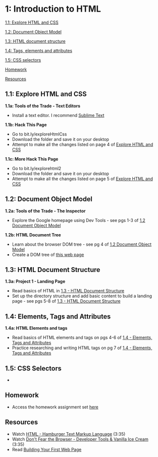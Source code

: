 1: Introduction to HTML
=========================
[1.1: Explore HTML and CSS](#11-explore)

[1.2: Document Object Model](#12-document-object)

[1.3: HTML document structure](#13-html-document-structure)

[1.4: Tags, elements and attributes](#14-elements)

[1.5: CSS selectors](#15-css-selectors)

[Homework](#homework)

[Resources](#resources)


<a id="11-explore">1.1: Explore HTML and CSS</a>
---------------------

**1.1a: Tools of the Trade - Text Editors** 

+ Install a text editor. I recommend [Sublime Text](http://www.sublimetext.com/)

**1.1b: Hack This Page**

+ Go to bit.ly/exploreHtmlCss
+ Download the folder and save it on your desktop
+ Attempt to make all the changes listed on page 4 of [Explore HTML and CSS](https://docs.google.com/presentation/d/1VZ8-_vjXeNGnQk3fhnuoX1mDof13Z6u634LaiZgpJ0Y/edit?usp=sharing)

**1.1c: More Hack This Page**

+ Go to bit.ly/explorehtml2
+ Download the folder and save it on your desktop
+ Attempt to make all the changes listed on page 5 of [Explore HTML and CSS](https://docs.google.com/presentation/d/1VZ8-_vjXeNGnQk3fhnuoX1mDof13Z6u634LaiZgpJ0Y/edit?usp=sharing)


<a id="12-document-object">1.2: Document Object Model</a>
---------------------

**1.2a: Tools of the Trade - The Inspector** 

+ Explore the Google homepage using Dev Tools - see pgs 1-3 of [1.2 Document Object Model](https://docs.google.com/presentation/d/13H8RAfpo8VEGlqsJv8ztTcFMAkc9b3nZ7DMGYgUn3l8/edit?usp=sharing)

**1.2b: HTML Document Tree** 

+ Learn about the browser DOM tree - see pg 4 of [1.2 Document Object Model](https://docs.google.com/presentation/d/13H8RAfpo8VEGlqsJv8ztTcFMAkc9b3nZ7DMGYgUn3l8/edit?usp=sharing)
+ Create a DOM tree of [this web page](http://addasimpletree.neocities.org/)


<a id="13-html-document-structure">1.3: HTML Document Structure</a>
---------------------

**1.3a: Project 1 - Landing Page** 

+ Read basics of HTML in [1.3 - HTML Document Structure](https://docs.google.com/presentation/d/1zZWMbWyqmbUJ_piOF9IqCDGo8vbOkNztOXrUOw9InWQ/edit?usp=sharing)
+ Set up the directory structure and add basic content to build a landing page - see pgs 5-8 of [1.3 - HTML Document Structure](https://docs.google.com/presentation/d/1zZWMbWyqmbUJ_piOF9IqCDGo8vbOkNztOXrUOw9InWQ/edit?usp=sharing)

<a id="14-elements">1.4: Elements, Tags and Attributes</a>
---------------------

**1.4a: HTML Elements and tags** 

+ Read basics of HTML elements and tags on pgs 4-6 of [1.4 - Elements, Tags and Attributes](https://docs.google.com/presentation/d/1rNTJ2Et0ppxHZo9cpTeAf2PUuCwa23m_tuRh2CoT3Ao/edit?usp=sharing)
+ Practice researching and writing HTML tags on pg 7 of [1.4 - Elements, Tags and Attributes](https://docs.google.com/presentation/d/1rNTJ2Et0ppxHZo9cpTeAf2PUuCwa23m_tuRh2CoT3Ao/edit?usp=sharing)

<a id="#15-css-selectors">1.5: CSS Selectors</a>
---------------------
+ 


<a id="homework">Homework</a>
-----------------------------

+ Access the homework assignment set [here](https://docs.google.com/document/d/1kAfpLMqUAr0z9EAJgfkNhIPwEyY77564NJzthpPe0J4/edit?usp=sharing)

<a id="resources">Resources</a>
-----------------------------

+ Watch [HTML - Hamburger Text Markup Language](http://www.dontfeartheinternet.com/html/html) (3:35)
+ Watch [Don't Fear the Browser - Developer Tools & Vanilla Ice Cream](http://www.dontfeartheinternet.com/html/html) (3:35)
+ Read [Building Your First Web Page](http://learn.shayhowe.com/html-css/building-your-first-web-page/)

